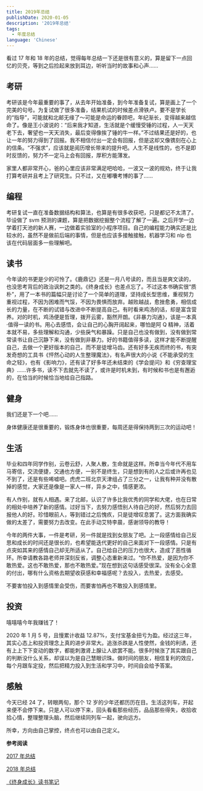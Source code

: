 ```yaml
---
title: 2019年总结
publishDate: 2020-01-05
description: '2019年总结'
tags:
  - 年度总结
language: 'Chinese'
---
```


看过 17 年和 18 年的总结，觉得每年总结一下还是很有意义的，算是留下一点回忆的贝壳，等到之后捡起来放到耳边，听听当时的故事和心声……

## 考研

考研该是今年最重要的事了，从去年开始准备，到今年准备复试，算是画上了一个完美的句号。为复试做了很多准备，结果机试的时候差点滑铁卢。要不是学长的“指导”，可能就和北邮无缘了～可能是命运的眷顾吧，年纪渐长，变得越来越信命了。像是王小波说的：“后来我才知道，生活就是个缓慢受锤的过程，人一天天老下去，奢望也一天天消失，最后变得像挨了锤的牛一样。”不过结果还是好的，也让一年的努力得到了回报。我不相信付出一定会有回报，但是这却又像镌刻在心上的信条。“不强求”，应该就是阅历增长带来的提升吧。人生不是线性的，也不是即时反馈的，努力不一定马上会有回报，厚积方能薄发。

家里人都非常开心，爸的心里应该非常满足吧哈哈，一波又一波的规劝，终于让我打算考研并且考上了研究生。只不过，又在嘟囔考博的事了……

## 编程

考研复试一直在准备数据结构和算法，也算是有很多收获吧，只是都记不太清了。毕设做了 svm 预测的课题，算是把数据挖掘整个流程了解了一遍。之后开学一边学着打天池的新人赛，一边做着实验室的小程序项目。自己的编程能力确实还是比较水的，虽然不是做前后端的事情，但是也应该多接触接触，机器学习和 nlp 也该在代码层面多一些理解吧。

## 读书

今年读的书更是少的可怜了。《鹿鼎记》还是一月八号读的，而且当是爽文读的，也没思考背后的政治讽刺之类的。《终身成长》也差点忘了。不过这本书确实很“质朴”，用了一本书的篇幅只是讨论了一个简单的道理，坚持成长型思维，重视努力重视过程，不因为困难而气馁，不因为畏惧而放弃。越败越战，愈挫愈勇，相信成长的力量，在不断的试错与改进中不断提高自己。有时看来鸡汤的话，却是富含营养。对的时机，鸡汤便是哲理，拨开云雾，豁然开朗。《非暴力沟通》，该是一本真·值得一读的书。用心去感悟，会让自己的心胸开阔起来，哪怕是阿 Q 精神，活着本就不易，多些理解和沟通，少些戾气和暴躁。只是自己也没有做到，没有做到常常读书让自己沉静下来，没有做到非暴力。好的书籍值得多读，这样才能不断提醒自己，去做一个更好版本的自己，而不是徒增马齿。还有好多无疾而终的书，有突发奇想的工具书《怦然心动的人生整理魔法》，有名声很大的小说《不能承受的生命之轻》，也有《影响力》，还有读了好多年还未结束的《学会提问》和《穷查理宝典》……许多书，读不下去就先不读了，或许是时机未到，有时候和书也是有邂逅的，在恰当的时候恰当地给自己指路。

## 健身

我们还是下一个吧……

身体健康还是很重要的，锻炼身体也很重要，每周还是得保持两到三次的运动吧！

## 生活

毕业和四年同学作别，云卷云舒，人聚人散，生命就是这样。所幸当今年代不用车马寄信，交流便捷，交通也方便，一别不是终生，只是想到有的人之后或许再也见不到了，还是有些唏嘘吧。虎虎二班北京天津组占了三分之一，让我有种并没有散掉的感觉，大家还是像是一家人一样，异乡之中，情感更浓。

有人作别，就有人相遇。来了北邮，认识了许多比我优秀的同学和大佬，也在日常的相处中培养了新的感情。过好当下，去努力感悟别人待自己的好，然后努力去回报他人的好。珍惜眼前人，等到错过之后愧疚，只是徒增叹息罢了。这方面我确实做的太差了，需要努力去改变。在此手动艾特李晨，感谢领导的教导！

今年的两件大事，一件是考研，另一件就是找到女朋友了吧。上一段感情给自己反思和成长的时间还是很长的，也希望能迭代更好的自己来面对下一段感情。只是有点突如其来的感情自己却无所适从了。自己给自己的压力也很大，造成了恶性循环。所幸请教各路老师并深刻反省，调整心态重新来过。“你不热爱，是因为你不敢热爱。这也不敢热爱，那也不敢热爱。”现在想到这句话感受很深。没有全心全意的付出，哪有什么资格去期望收获感和幸福感呢？去投入，去热爱，去感受。

不要害怕投入到感情里会受伤，而要害怕再也不敢投入到感情里。

## 投资

嘻嘻嘻今年我赚钱了！

2020 年 1 月 5 号，且慢累计收益 12.87%，支付宝基金扭亏为盈。经过这三年，其实心态上和投资理念上真的进步非常大。追涨杀跌是人性使然，金钱的利诱，还有上上下下变动的数字，都能刺激肾上腺让人欲罢不能。很多时候涨了其实跟自己的判断没什么关系，却误以为是自己慧眼识珠。做时间的朋友，相信复利的效应，每个月跟车定投，然后把精力投入到生活和学习中，时间自会给予答案。

## 感触

今天已经 24 了，转眼两旬，那个 12 岁的少年还都历历在目。生活这列车，开起来便不会停下来。只是人可以停下来，回头看看那些经历，品品那些得失，收拾收拾心情，整理整理头脑，然后继续同列车一起，驶向远方。

所幸，方向由自己掌控，终点也可以由自己定义。

**参考阅读**

[2017 年总结](https://purenjie.github.io/2017/12/31/2017-%E5%B9%B4%E6%80%BB%E7%BB%93/)

[2018 年总结](https://purenjie.github.io/2018/12/31/2018-%E5%B9%B4%E6%80%BB%E7%BB%93/)

[《终身成长》读书笔记](https://purenjie.github.io/2019/08/05/%E3%80%8A%E7%BB%88%E8%BA%AB%E6%88%90%E9%95%BF%E3%80%8B%E8%AF%BB%E4%B9%A6%E7%AC%94%E8%AE%B0/)